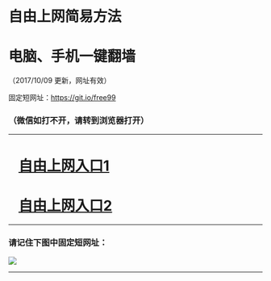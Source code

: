 ﻿# 自由上网简易方法

# 电脑、手机一键翻墙

（2017/10/09 更新，网址有效）

固定短网址：https://git.io/free99

### （微信如打不开，请转到浏览器打开）


***





# &nbsp;&nbsp; <a href="http://ft2031411768.fwq-tz-1001.info/fwqtz01.html?t=10090018413 " target="_blank">自由上网入口1</a>
# &nbsp;&nbsp; <a href="http://ft52953583.fwq-tz-1002.info/fwqtz02.html?t=100900130756 " target="_blank">自由上网入口2</a>
***

### 请记住下图中固定短网址：

<img src="https://s3-us-west-2.amazonaws.com/fwq-1001/yjfq-20170905okok.png" /> 


***

